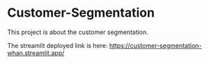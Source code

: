 # Customer-Segmentation
This project is about the customer segmentation.

The streamlit deployed link is here: https://customer-segmentation-whan.streamlit.app/ 
